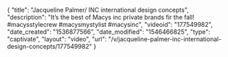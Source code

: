 {
    "title": "Jacqueline Palmer\/ INC international design concepts",
    "description": "It’s the best of Macys inc private brands fir the fall! #macysstylecrew #macysmystylist #macysinc",
    "videoid": "177549982",
    "date_created": "1536877566",
    "date_modified": "1546466825",
    "type": "captivate",
    "layout": "video",
    "url": "\/v\/jacqueline-palmer-inc-international-design-concepts\/177549982"
}
